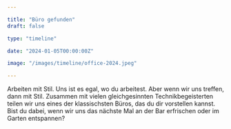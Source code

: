```yaml
---

title: "Büro gefunden"
draft: false

type: "timeline"

date: "2024-01-05T00:00:00Z"

image: "/images/timeline/office-2024.jpeg"

---
```


Arbeiten mit Stil. Uns ist es egal, wo du arbeitest. Aber wenn wir uns treffen, 
dann mit Stil. Zusammen mit vielen gleichgesinnten Technikbegeisterten teilen 
wir uns eines der klassischsten Büros, das du dir vorstellen kannst. Bist du dabei, 
wenn wir uns das nächste Mal an der Bar erfrischen oder im Garten entspannen? 